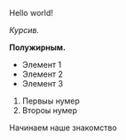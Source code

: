 Hello world!

*Курсив.*

**Полужирным.**

* Элемент 1
* Элемент 2
* Элемент 3

1. Первыы нумер
2. Второы нумер

Начинаем наше знакомство
